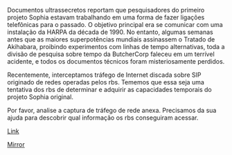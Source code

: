 
Documentos ultrassecretos reportam que pesquisadores do primeiro projeto Sophia estavam trabalhando em uma forma de fazer ligações telefônicas para o passado. O objetivo principal era se comunicar com uma instalação da HARPA da década de 1990. No entanto, algumas semanas antes que as maiores superpotências mundiais assinassem o Tratado de Akihabara, proibindo experimentos com linhas de tempo alternativas, toda a divisão de pesquisa sobre tempo da ButcherCorp faleceu em um terrível acidente, e todos os documentos técnicos foram misteriosamente perdidos.

Recentemente, interceptamos tráfego de Internet discada sobre SIP originado de redes operadas pelos rbs. Tememos que essa seja uma tentativa dos rbs de determinar e adquirir as capacidades temporais do projeto Sophia original.

Por favor, analise a captura de tráfego de rede anexa. Precisamos da sua ajuda para descobrir qual informação os rbs conseguiram acessar.

[Link](https://static.pwn2win.party/dialup_interception_7c18e3f29c1b18e7257628d717141391e214787cfdcdecbd10a18ca876ec3a5f.tar.gz)

[Mirror](https://storage.cloud.google.com/pwn2win-files/dialup_interception_7c18e3f29c1b18e7257628d717141391e214787cfdcdecbd10a18ca876ec3a5f.tar.gz)
